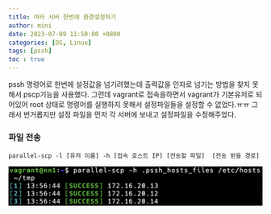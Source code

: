 ```yaml
---
title: 여러 서버 한번에 환경설정하기
author: mini
date: 2023-07-09 11:50:00 +0800
categories: [OS, Linux]
tags: [pssh]
toc : true
---
```


pssh 명령어로 한번에 설정값을 넘기려했는데 출력값을 인자로 넘기는 방법을 찾지 못해서 pscp기능을 사용했다.
그런데 vagrant로 접속을하면서 vagrant가 기본유저로 되어있어 root 상태로 명령어를 실행하지 못해서 설정파일들을 설정할 수 없었다.ㅠㅠ 그래서 번거롭지만 설정 파일을 먼저 각 서버에 보내고 설정파일을 수정해주었다.

### 파일 전송
```
parallel-scp -l [유저 이름] -h [접속 호스트 IP] [전송할 파일]  [전송 받을 경로]
```
![pscp](/assets/img/posts/pscp.png)

